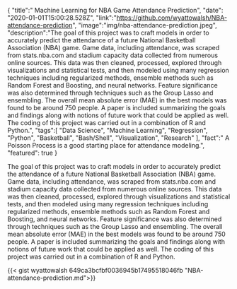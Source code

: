 {
    "title":" Machine Learning for NBA Game Attendance Prediction",
    "date": "2020-01-01T15:00:28.528Z", 
    "link":"https://github.com/wyattowalsh/NBA-attendance-prediction",
    "image":"img/nba-attendance-prediction.jpeg",
    "description":"The goal of this project was to craft models in order to accurately predict the attendance of a future National Basketball Association (NBA) game. Game data, including attendance, was scraped from stats.nba.com and stadium capacity data collected from numerous online sources. This data was then cleaned, processed, explored through visualizations and statistical tests, and then modeled using many regression techniques including regularized methods, ensemble methods such as Random Forest and Boosting, and neural networks. Feature significance was also determined through techniques such as the Group Lasso and ensembling. The overall mean absolute error (MAE) in the best models was found to be around 750 people. A paper is included summarizing the goals and findings along with notions of future work that could be applied as well. The coding of this project was carried out in a combination of R and Python.",
    "tags":[
          "Data Science",
          "Machine Learning",
          "Regression",
          "Python",
          "Basketball",
          "Bash/Shell",
          "Visualization", 
          "Research"
        ],
    "fact":" A Poisson Process is a good starting place for attendance modeling.",
    "featured": true
}

The goal of this project was to craft models in order to accurately predict the attendance of a future National Basketball Association (NBA) game. Game data, including attendance, was scraped from stats.nba.com and stadium capacity data collected from numerous online sources. This data was then cleaned, processed, explored through visualizations and statistical tests, and then modeled using many regression techniques including regularized methods, ensemble methods such as Random Forest and Boosting, and neural networks. Feature significance was also determined through techniques such as the Group Lasso and ensembling. The overall mean absolute error (MAE) in the best models was found to be around 750 people. A paper is included summarizing the goals and findings along with notions of future work that could be applied as well. The coding of this project was carried out in a combination of R and Python.

{{< gist wyattowalsh 649ca3bcfbf0036945b17495518046fb "NBA-attendance-prediction.md">}}